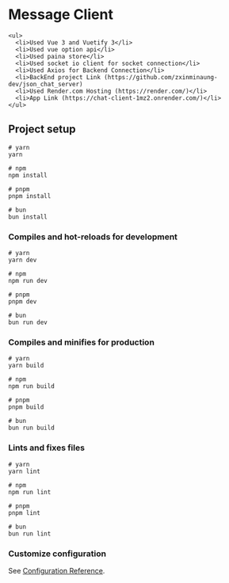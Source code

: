 # Message Client
```
<ul>
  <li>Used Vue 3 and Vuetify 3</li>
  <li>Used vue option api</li>
  <li>Used paina store</li>
  <li>Used socket io client for socket connection</li>
  <li>Used Axios for Backend Connection</li>
  <li>BackEnd project Link (https://github.com/zxinminaung-dev/json_chat_server)
  <li>Used Render.com Hosting (https://render.com/)</li>
  <li>App Link (https://chat-client-1mz2.onrender.com/)</li>
</ul>
```
## Project setup

```
# yarn
yarn

# npm
npm install

# pnpm
pnpm install

# bun
bun install
```

### Compiles and hot-reloads for development

```
# yarn
yarn dev

# npm
npm run dev

# pnpm
pnpm dev

# bun
bun run dev
```

### Compiles and minifies for production

```
# yarn
yarn build

# npm
npm run build

# pnpm
pnpm build

# bun
bun run build
```

### Lints and fixes files

```
# yarn
yarn lint

# npm
npm run lint

# pnpm
pnpm lint

# bun
bun run lint
```

### Customize configuration

See [Configuration Reference](https://vitejs.dev/config/).

